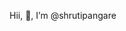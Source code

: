 Hii, 👋, I’m @shrutipangare

<!---
shrutipangare/shrutipangare is a ✨ special ✨ repository because its `README.md` (this file) appears on your GitHub profile.
You can click the Preview link to take a look at your changes.
--->
